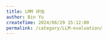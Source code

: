 ```yaml
---
title: LMM 评估
author: Bin Yu
createTime: 2024/06/29 15:12:00
permalink: /category/LLM-evaluation/
---
```


